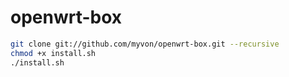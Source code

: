 # openwrt-box

```sh
git clone git://github.com/myvon/openwrt-box.git --recursive
chmod +x install.sh
./install.sh
```
